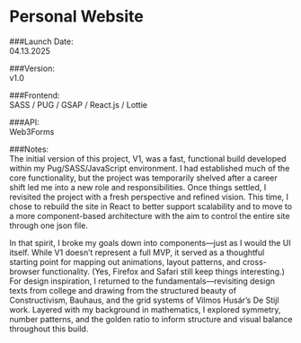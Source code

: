 # Personal Website

###Launch Date:            
04.13.2025

###Version:            
v1.0

###Frontend:            
SASS / PUG / GSAP / React.js / Lottie 

###API:            
Web3Forms
  
###Notes:           
The initial version of this project, V1, was a fast, functional build 
developed within my Pug/SASS/JavaScript environment. I had established 
much of the core functionality, but the project was temporarily shelved 
after a career shift led me into a new role and responsibilities. 
Once things settled, I revisited the project with a fresh perspective 
and refined vision. This time, I chose to rebuild the site in React to 
better support scalability and to move to a more component-based 
architecture with the aim to control the entire site through one 
json file.

In that spirit, I broke my goals down into components—just as I would 
the UI itself. While V1 doesn’t represent a full MVP, it served as a 
thoughtful starting point for mapping out animations, layout patterns, 
and cross-browser functionality. (Yes, Firefox and Safari still keep 
things interesting.) For design inspiration, I returned to the 
fundamentals—revisiting design texts from college and drawing from the 
structured beauty of Constructivism, Bauhaus, and the grid systems of 
Vilmos Husár’s De Stijl work. Layered with my background in mathematics, 
I explored symmetry, number patterns, and the golden ratio to inform 
structure and visual balance throughout this build.
